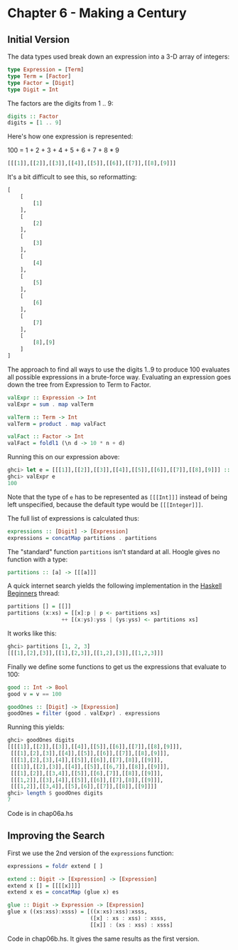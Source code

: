 Chapter 6 - Making a Century
============================

Initial Version
---------------

The data types used break down an expression into a 3-D array of integers:

```haskell
type Expression = [Term]
type Term = [Factor] 
type Factor = [Digit] 
type Digit = Int
```

The factors are the digits from 1 .. 9:

```haskell
digits :: Factor
digits = [1 .. 9]
```

Here's how one expression is represented:

100 = 1 + 2 + 3 + 4 + 5 + 6 + 7 + 8 * 9

```haskell
[[[1]],[[2]],[[3]],[[4]],[[5]],[[6]],[[7]],[[8],[9]]]
```

It's a bit difficult to see this, so reformatting:

```haskell
[
    [
        [1]
    ],
    [
        [2]
    ],
    [
        [3]
    ],
    [
        [4]
    ],
    [
        [5]
    ],
    [
        [6]
    ],
    [
        [7]
    ],
    [
        [8],[9]
    ]
]
```

The approach to find all ways to use the digits 1..9 to produce 100 evaluates
all possible expressions in a brute-force way. Evaluating an expression goes down the
tree from Expression to Term to Factor.

```haskell
valExpr :: Expression -> Int 
valExpr = sum . map valTerm

valTerm :: Term -> Int
valTerm = product . map valFact 

valFact :: Factor -> Int
valFact = foldl1 (\n d -> 10 * n + d)
```

Running this on our expression above:

```haskell
ghci> let e = [[[1]],[[2]],[[3]],[[4]],[[5]],[[6]],[[7]],[[8],[9]]] :: [[[Int]]]
ghci> valExpr e
100
```

Note that the type of `e` has to be represented as `[[[Int]]]` instead of being left 
unspecified, because the default type would be `[[[Integer]]]`.

The full list of expressions is calculated thus:

```haskell
expressions :: [Digit] -> [Expression] 
expressions = concatMap partitions . partitions
```

The "standard" function `partitions` isn't standard at all. Hoogle gives no 
function with a type:

```haskell
partitions :: [a] -> [[[a]]]
```

A quick internet search yields the following implementation
in the [Haskell Beginners](http://www.haskell.org/pipermail/beginners/2011-April/006832.html) thread:

```haskell
partitions [] = [[]]
partitions (x:xs) = [[x]:p | p <- partitions xs]
                 ++ [(x:ys):yss | (ys:yss) <- partitions xs]
```

It works like this:

```haskell
ghci> partitions [1, 2, 3]
[[[1],[2],[3]],[[1],[2,3]],[[1,2],[3]],[[1,2,3]]]
```

Finally we define some functions to get us the expressions that evaluate to 100:

```haskell
good :: Int -> Bool
good v = v == 100

goodOnes :: [Digit] -> [Expression]
goodOnes = filter (good . valExpr) . expressions
```

Running this yields:

```haskell
ghci> goodOnes digits
[[[[1]],[[2]],[[3]],[[4]],[[5]],[[6]],[[7]],[[8],[9]]],
 [[[1],[2],[3]],[[4]],[[5]],[[6]],[[7]],[[8],[9]]],
 [[[1],[2],[3],[4]],[[5]],[[6]],[[7],[8]],[[9]]],
 [[[1]],[[2],[3]],[[4]],[[5]],[[6,7]],[[8]],[[9]]],
 [[[1],[2]],[[3,4]],[[5]],[[6],[7]],[[8]],[[9]]],
 [[[1,2]],[[3],[4]],[[5]],[[6]],[[7],[8]],[[9]]],
 [[[1,2]],[[3,4]],[[5],[6]],[[7]],[[8]],[[9]]]]
ghci> length $ goodOnes digits
7
```

Code is in chap06a.hs

Improving the Search
--------------------

First we use the 2nd version of the `expressions` function:

```haskell
expressions = foldr extend [ ]

extend :: Digit -> [Expression] -> [Expression] 
extend x [] = [[[[x]]]]
extend x es = concatMap (glue x) es

glue :: Digit -> Expression -> [Expression] 
glue x ((xs:xss):xsss) = [((x:xs):xss):xsss,
                          ([x] : xs : xss) : xsss, 
                          [[x]] : (xs : xss) : xsss]
```

Code in chap06b.hs. It gives the same results as the first version.





